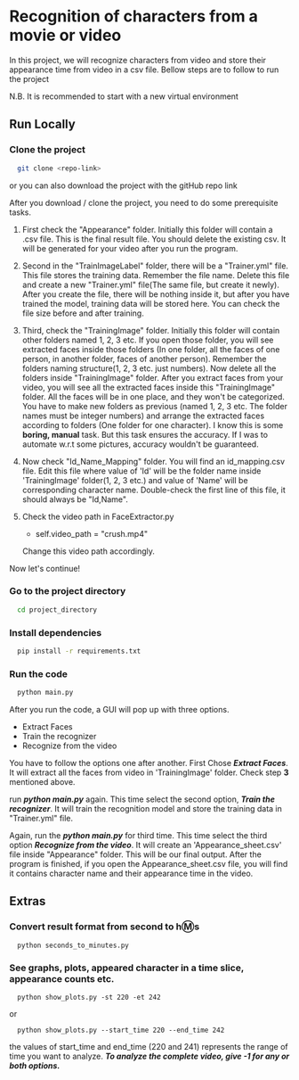 # Recognition of characters from a movie or video

In this project, we will recognize characters from video and store their appearance time from video in a csv file. 
Bellow steps are to follow to run the project

N.B. It is recommended to start with a new virtual environment
## Run Locally

### Clone the project

```bash
  git clone <repo-link>
```
or you can also download the project with the gitHub repo link

After you download / clone the project, you need to do some prerequisite tasks.

1. First check the "Appearance" folder. Initially this folder will contain a .csv file. This is the final result file. You should delete the existing csv. It will be generated for your video after you run the program.
2. Second in the "TrainImageLabel" folder, there will be a "Trainer.yml" file. This file stores the training data. Remember the file name. Delete this file and create a new "Trainer.yml" file(The same file, but create it newly). After you create the file, there will be nothing inside it, but after you have trained the model, training data will be stored here. You can check the file size before and after training.
3. Third, check the "TrainingImage" folder. Initially this folder will contain other folders named 1, 2, 3 etc. If you open those folder, you will see extracted faces inside those folders (In one folder, all the faces of one person, in another folder, faces of another person). Remember the folders naming structure(1, 2, 3 etc. just numbers). Now delete all the folders inside "TrainingImage" folder. After you extract faces from your video, you will see all the extracted faces inside this "TrainingImage" folder.
All the faces will be in one place, and they won't be categorized. You have to make new folders as previous (named 1, 2, 3 etc. The folder names must be integer numbers) and arrange the extracted faces according to folders (One folder for one character). I know this is some **boring, manual** task. But this task ensures the accuracy. If I was to automate w.r.t some pictures, accuracy wouldn't be guaranteed. 
4. Now check "Id_Name_Mapping" folder. You will find an id_mapping.csv file. Edit this file where value of 'Id' will be the folder name inside 'TrainingImage' folder(1, 2, 3 etc.) and value of 'Name' will be corresponding character name. Double-check the first line of this file, it should always be "Id,Name".
5. Check the video path in FaceExtractor.py
   * self.video_path = "crush.mp4"
    
    Change this video path accordingly. 


Now let's continue!

### Go to the project directory

```bash
  cd project_directory
```

### Install dependencies

```bash
  pip install -r requirements.txt
```

### Run the code

```bash
  python main.py
```

After you run the code, a GUI will pop up with three options. 
* Extract Faces
* Train the recognizer
* Recognize from the video

You have to follow the options one after another. First Chose **_Extract Faces_**. It will extract all the faces from video in 'TrainingImage' folder. Check step **3** mentioned above.

run _**python main.py**_ again. This time select the second option, **_Train the recognizer_**. It will train the recognition model and store the training data in "Trainer.yml" file. 

Again, run the _**python main.py**_ for third time. This time select the third option **_Recognize from the video_**. It will create an 'Appearance_sheet.csv' file inside "Appearance" folder. This will be our final output. 
After the program is finished, if you open the Appearance_sheet.csv file, you will find it contains character name and their appearance time in the video. 


## Extras
### Convert result format from second to h:m:s 

```
  python seconds_to_minutes.py
```

### See graphs, plots, appeared character in a time slice, appearance counts etc.
```
  python show_plots.py -st 220 -et 242
```
or 
```
  python show_plots.py --start_time 220 --end_time 242
```
the values of start_time and end_time (220 and 241) represents the range of time you want to analyze. 
**_To analyze the complete video, give -1 for any or both options._**